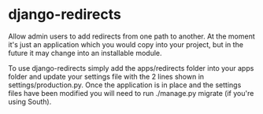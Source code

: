 django-redirects
================

Allow admin users to add redirects from one path to another. At the moment it's just an application which you would copy into your project, but in the future it may change into an installable module.

To use django-redirects simply add the apps/redirects folder into your apps folder and update your settings file with the 2 lines shown in settings/production.py. Once the application is in place and the settings files have been modified you will need to run ./manage.py migrate (if you're using South).
